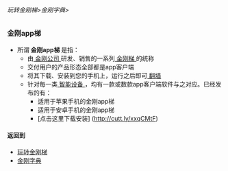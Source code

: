 

###### 玩转金刚梯>金刚字典>

### 金刚app梯

- 所谓<strong> 金刚app梯 </strong>是指：
  - 由[ 金刚公司 ](https://github.com/a2zitpro/web/blob/master/LadderFree/kkDictionary/Atozitpro.md)研发、销售的一系列[ 金刚梯 ](https://github.com/a2zitpro/web/blob/master/LadderFree/kkDictionary/KKLadder.md)的统称
  - 交付用户的产品形态全部都是app客户端
  - 将其下载、安装到您的手机上，运行之后即可[ 翻墙 ](https://github.com/a2zitpro/web/blob/master/LadderFree/kkDictionary/OverTheWall.md)
  - 针对每一类[ 智能设备 ](https://github.com/a2zitpro/web/blob/master/LadderFree/A.md)，均有一款或数款app客户端软件与之对应。巳经发布的有：
    - 适用于苹果手机的金刚app梯
    - 适用于安卓手机的金刚app梯
    - [点击这里下载安装] (http://cutt.ly/xxqCMtF)




#### 返回到
- [玩转金刚梯](https://github.com/a2zitpro/web/blob/master/LadderFree/A.md)
- [金刚字典](https://github.com/a2zitpro/web/blob/master/LadderFree/kkDictionary/KKDictionary.md)

